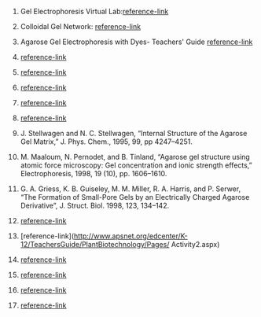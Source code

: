 

   1. Gel Electrophoresis Virtual Lab:[reference-link](http://learn.genetics.utah.edu/content/labs/gel/)

   2. Colloidal Gel Network: [reference-link](http://tanakalab.iis.u-tokyo.ac.jp/research/FPD_Sim-Col_E.html)

   3. Agarose Gel Electrophoresis with Dyes- Teachers' Guide [reference-link](http://biotech.biology.arizona.edu/labs/Electrophoresis_dyes_teach.html)

   4. [reference-link](http://www.agargel.com.br/agar-tec-en.html)

   5. [reference-link](http://www.cybercolloids.net/library/agar/introduction-agar-properties)

   6. [reference-link](http://students.washington.edu/uwfarm/2011/02/10/food-science-2-0-fragments-of-heredity/)

   7. [reference-link](http://en.wikipedia.org/wiki/Gel)

   8. [reference-link](http://complexfluids.umd.edu/papers/87_2012g.pdf)

   9. J. Stellwagen and N. C. Stellwagen, “Internal Structure of the Agarose Gel Matrix,” J. Phys. Chem., 1995, 99, pp 4247–4251.

   10. M. Maaloum, N. Pernodet, and B. Tinland, “Agarose gel structure using atomic force microscopy: Gel concentration and ionic strength effects,” Electrophoresis, 1998, 19 (10), pp. 1606–1610.

   11. G. A. Griess, K. B. Guiseley, M. M. Miller, R. A. Harris, and P. Serwer, “The Formation of Small-Pore Gels by an Electrically Charged Agarose Derivative”, J. Struct. Biol. 1998, 123, 134–142.

   12. [reference-link](http://www.methodbook.net/dna/agarogel.html)

   13. [reference-link](http://www.apsnet.org/edcenter/K-12/TeachersGuide/PlantBiotechnology/Pages/ Activity2.aspx)

   14. [reference-link](http://www.methodbook.net/dna/agarogel.html)

   15. [reference-link](http://www.agargel.com.br/agar-tec-en.html)

   16. [reference-link](http://www.scientificamerican.com/article.cfm?id=what-is-jell-o-how-does-i)

   17. [reference-link](http://www.pslc.ws/macrog/gel.htm)


